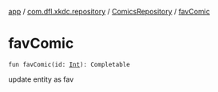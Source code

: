 [app](../../index.md) / [com.dfl.xkdc.repository](../index.md) / [ComicsRepository](index.md) / [favComic](./fav-comic.md)

# favComic

`fun favComic(id: `[`Int`](https://kotlinlang.org/api/latest/jvm/stdlib/kotlin/-int/index.html)`): Completable`

update entity as fav

